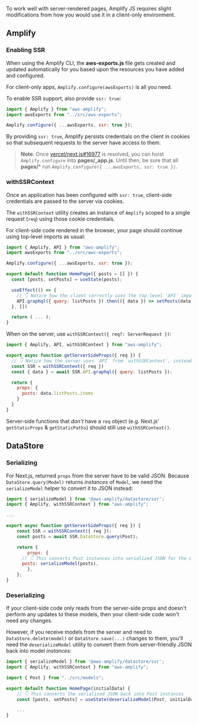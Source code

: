 To work well with server-rendered pages, Amplify JS requires slight modifications from how you would use it in a client-only environment.

## Amplify

### Enabling SSR 

When using the Amplify CLI, the __aws-exports.js__ file gets created and updated automatically for you based upon the resources you have added and configured.

For client-only apps, `Amplify.configure(awsExports)` is all you need.

To enable SSR support, also provide `ssr: true`:

```js
import { Amplify } from "aws-amplify";
import awsExports from "../src/aws-exports";

Amplify.configure({ ...awsExports, ssr: true });
```

By providing `ssr: true`, Amplify persists credentials on the client in cookies so that subsequent requests to the server have access to them.

> **Note**: Once [vercel/next.js#16977](https://github.com/vercel/next.js/issues/16977) is resolved, you can hoist `Amplify.configure` into **pages/_app.js**.  Until then, be sure that all **pages/*** run `Amplify.configure({ ...awsExports, ssr: true })`.


### withSSRContext

Once an application has been configured with `ssr: true`, client-side credentials are passed to the server via cookies.

The `withSSRContext` utility creates an instance of `Amplify` scoped to a single request (`req`) using those cookie credentials.

For client-side code rendered in the browser, your page should continue using top-level imports as usual:

```js
import { Amplify, API } from "aws-amplify";
import awsExports from "../src/aws-exports";

Amplify.configure({ ...awsExports, ssr: true });

export default function HomePage({ posts = [] }) {
  const [posts, setPosts] = useState(posts);

  useEffect(() => {
    // 👇 Notice how the client correctly uses the top-level `API` import
    API.graphql({ query: listPosts }).then(({ data }) => setPosts(data.listPosts.items));
  }, [])

  return ( ... );
}
```

When on the server, use `withSSRContext({ req?: ServerRequest })`:

```js
import { Amplify, API, withSSRContext } from "aws-amplify";

export async function getServerSideProps({ req }) {
  // 👇 Notice how the server uses `API` from `withSSRContext`, instead of the top-level `API`.
  const SSR = withSSRContext({ req })
  const { data } = await SSR.API.graphql({ query: listPosts });

  return {
    props: {
      posts: data.listPosts.items
    }
  }
}
```

Server-side functions that _don't_ have a `req` object (e.g. Next.js' `getStaticProps` & `getStaticPaths`) should still use `withSSRContext()`.

## DataStore

### Serializing

For Next.js, returned `props` from the server have to be valid JSON. Because `DataStore.query(Model)` returns _instances_ of `Model`, we need the `serializeModel` helper to convert it to JSON instead:

```js
import { serializeModel } from '@aws-amplify/datastore/ssr';
import { Amplify, withSSRContext } from "aws-amplify";

...

export async function getServerSideProps({ req }) {
	const SSR = withSSRContext({ req });
	const posts = await SSR.DataStore.query(Post);

	return {
		props: {
      // 👇 This converts Post instances into serialized JSON for the client
      posts: serializeModel(posts),
		},
	};
}
```

### Deserializing

If your client-side code only reads from the server-side props and doesn't perform any updates to these models, then your client-side code won't need any changes.

However, if you receive models from the server and need to `DataStore.delete(model)` or `DataStore.save(...)` changes to them, you'll need the `deserializeModel` utility to convert them from server-friendly JSON back into model _instances_:

```js
import { serializeModel } from '@aws-amplify/datastore/ssr';
import { Amplify, withSSRContext } from "aws-amplify";

import { Post } from "../src/models";

export default function HomePage(initialData) {
    // 👇 This converts the serialized JSON back into Post instances
    const [posts, setPosts] = useState(deserializeModel(Post, initialData.posts));

    ...
}
```

